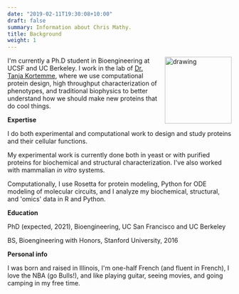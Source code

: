 ```yaml
---
date: "2019-02-11T19:30:08+10:00"
draft: false
summary: Information about Chris Mathy.
title: Background
weight: 1
---
```


<img src="/images/headshot.jpeg" alt="drawing" width="150" style="padding-left: 10px" align =  "right" BR CLEAR=”left”>



I'm currently a Ph.D student in Bioengineering at UCSF and UC Berkeley. I work in the lab of [Dr. Tanja Kortemme](http://kortemmelab.ucsf.edu/), where we use computational protein design, high throughput characterization of phenotypes, and traditional biophysics to better understand how we should make new proteins that do cool things.

__Expertise__

I do both experimental and computational work to design and study proteins and their cellular functions.

My experimental work is currently done both in yeast or with purified proteins for biochemical and structural characterization. I've also worked with mammalian *in vitro* systems.


Computationally, I use Rosetta for protein modeling, Python for ODE modeling of molecular circuits, and I analyze my biochemical, structural, and 'omics' data in R and Python.

__Education__

PhD (expected, 2021), Bioengineering, UC San Francisco and UC Berkeley

BS, Bioengineering with Honors, Stanford University, 2016

__Personal info__

I was born and raised in Illinois, I'm one-half French (and fluent in French), I love the NBA (go Bulls!), and like playing guitar, seeing movies, and going camping in my free time.

